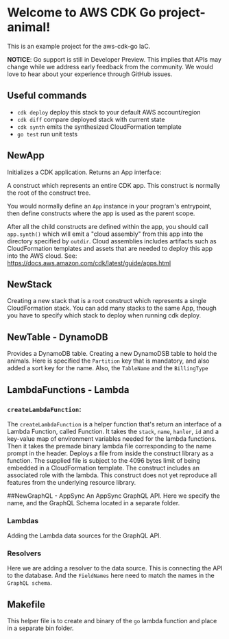 # Welcome to AWS CDK Go project-animal!

This is an example project for the aws-cdk-go IaC.

**NOTICE**: Go support is still in Developer Preview. This implies that APIs may
change while we address early feedback from the community. We would love to hear
about your experience through GitHub issues.

## Useful commands

 * `cdk deploy`      deploy this stack to your default AWS account/region
 * `cdk diff`        compare deployed stack with current state
 * `cdk synth`       emits the synthesized CloudFormation template
 * `go test`         run unit tests


## NewApp
Initializes a CDK application. Returns an App interface:

A construct which represents an entire CDK app. This construct is normally the root of the construct tree.

You would normally define an `App` instance in your program's entrypoint, then define constructs where the app is used 
as the parent scope.

After all the child constructs are defined within the app, you should call `app.synth()` which will emit a 
"cloud assembly" from this app into the directory specified by `outdir`. Cloud assemblies includes artifacts such as
CloudFormation templates and assets that are needed to deploy this app into the AWS cloud. 
See: https://docs.aws.amazon.com/cdk/latest/guide/apps.html

## NewStack
Creating a new stack that is a root construct which represents a single CloudFormation stack.
You can add many stacks to the same App, though you have to specify which stack to deploy when running 
cdk deploy.

## NewTable - DynamoDB
Provides a DynamoDB table.
Creating a new DynamoDSB table to hold the animals.
Here is specified the `Partition` key that is mandatory, and also added a sort key for the name.
Also, the `TableName` and the `BillingType`

## LambdaFunctions - Lambda
### `createLambdaFunction`:
The `createLambdaFunction` is a helper function that's return an interface of a Lambda Function, called Function.
It takes the `stack`, `name`, `hanler`, `id` and a key-value map of environment variables needed for the lambda
functions. Then it takes the premade binary lambda file corresponding to the name prompt in the header.
Deploys a file from inside the construct library as a function.
The supplied file is subject to the 4096 bytes limit of being embedded in a CloudFormation template.
The construct includes an associated role with the lambda.
This construct does not yet reproduce all features from the underlying resource library.

##NewGraphQL - AppSync
An AppSync GraphQL API.
Here we specify the name, and the GraphQL Schema located in a separate folder.
### Lambdas
Adding the Lambda data sources for the GraphQL API.
### Resolvers
Here we are adding a resolver to the data source. This is connecting the API to the database.
And the `FieldNames` here need to match the names in the `GraphQL schema`.

## Makefile
This helper file is to create and binary of the `go` lambda function and place in a separate bin folder. 
